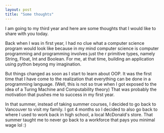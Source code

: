 ```yaml
---
layout: post
title: "Some thoughts"
---
```

I am going to my third year and here are some thoughts that I would like to share with you today.

Back when I was in first year, I had no clue what a computer science program would look like because in my mind computer science is computer programming and programming involves just the r primitive types, namely String, Float, Int and Boolean. For me, at that time, building an application using python beyong my imagination.

But things changed as soon as I start to learn about OOP. It was the first time that I have come to the realization that everything can be done in a programming language. (Well, this is not so true when I got exposed to the idea of a Turing Machine and Computability theory) That was probably the motivation that pushes me to success in my first year. 

In that summer, instead of taking summer courses, I decided to go back to Vancouver to visit my family. I got 4 months so I decided to also go back to where I used to work back in high school, a local McDonald's store. That summer taught me to never go back to a workforce that pays you minimal wage lol :)
